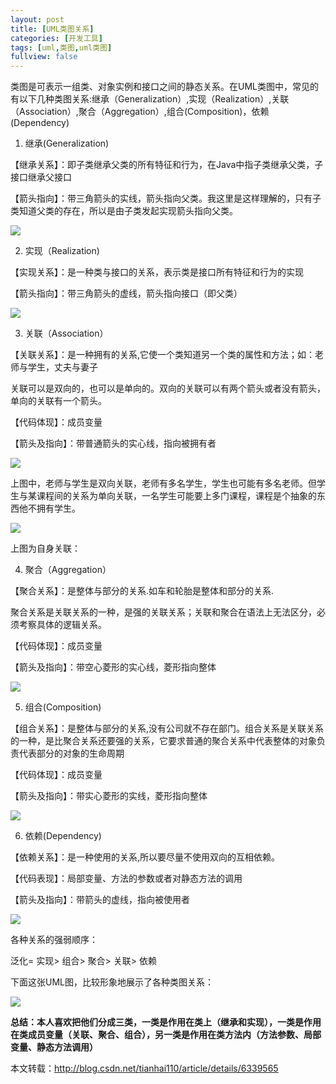 ```yaml
---
layout: post
title: [UML类图关系]
categories: [开发工具]
tags: [uml,类图,uml类图]
fullview: false
---
```

类图是可表示一组类、对象实例和接口之间的静态关系。在UML类图中，常见的有以下几种类图关系:继承（Generalization）,实现（Realization）,关联（Association）,聚合（Aggregation）,组合(Composition)，依赖(Dependency)

1. 继承(Generalization)

【继承关系】：即子类继承父类的所有特征和行为，在Java中指子类继承父类，子接口继承父接口

【箭头指向】：带三角箭头的实线，箭头指向父类。我这里是这样理解的，只有子类知道父类的存在，所以是由子类发起实现箭头指向父类。

![](http://hi.csdn.net/attachment/201104/22/0_1303436788Qi60.gif)

2. 实现（Realization)

【实现关系】：是一种类与接口的关系，表示类是接口所有特征和行为的实现

【箭头指向】：带三角箭头的虚线，箭头指向接口（即父类）

![](http://hi.csdn.net/attachment/201104/22/0_13034367939K49.gif)

3. 关联（Association）

【关联关系】：是一种拥有的关系,它使一个类知道另一个类的属性和方法；如：老师与学生，丈夫与妻子

关联可以是双向的，也可以是单向的。双向的关联可以有两个箭头或者没有箭头，单向的关联有一个箭头。

【代码体现】：成员变量

【箭头及指向】：带普通箭头的实心线，指向被拥有者

![](http://hi.csdn.net/attachment/201104/22/0_1303436801W1kf.gif)

上图中，老师与学生是双向关联，老师有多名学生，学生也可能有多名老师。但学生与某课程间的关系为单向关联，一名学生可能要上多门课程，课程是个抽象的东西他不拥有学生。

![](http://hi.csdn.net/attachment/201104/22/0_13034368062Ka3.gif)

上图为自身关联：

4. 聚合（Aggregation）

【聚合关系】：是整体与部分的关系.如车和轮胎是整体和部分的关系.

聚合关系是关联关系的一种，是强的关联关系；关联和聚合在语法上无法区分，必须考察具体的逻辑关系。

【代码体现】：成员变量

【箭头及指向】：带空心菱形的实心线，菱形指向整体

![](http://hi.csdn.net/attachment/201104/22/0_1303436811y36B.gif)

5. 组合(Composition)

【组合关系】：是整体与部分的关系,没有公司就不存在部门。组合关系是关联关系的一种，是比聚合关系还要强的关系，它要求普通的聚合关系中代表整体的对象负责代表部分的对象的生命周期

【代码体现】：成员变量

【箭头及指向】：带实心菱形的实线，菱形指向整体

![](http://hi.csdn.net/attachment/201104/22/0_1303436817mqXK.gif)

6. 依赖(Dependency)

【依赖关系】：是一种使用的关系,所以要尽量不使用双向的互相依赖。

【代码表现】：局部变量、方法的参数或者对静态方法的调用

【箭头及指向】：带箭头的虚线，指向被使用者

![](http://hi.csdn.net/attachment/201104/22/0_130343682580L6.gif)

各种关系的强弱顺序：

泛化= 实现> 组合> 聚合> 关联> 依赖

下面这张UML图，比较形象地展示了各种类图关系：

![](http://hi.csdn.net/attachment/201202/29/0_1330497855hqk2.gif)

**总结：本人喜欢把他们分成三类，一类是作用在类上（继承和实现），一类是作用在类成员变量（关联、聚合、组合），另一类是作用在类方法内（方法参数、局部变量、静态方法调用）**

本文转载：http://blog.csdn.net/tianhai110/article/details/6339565
